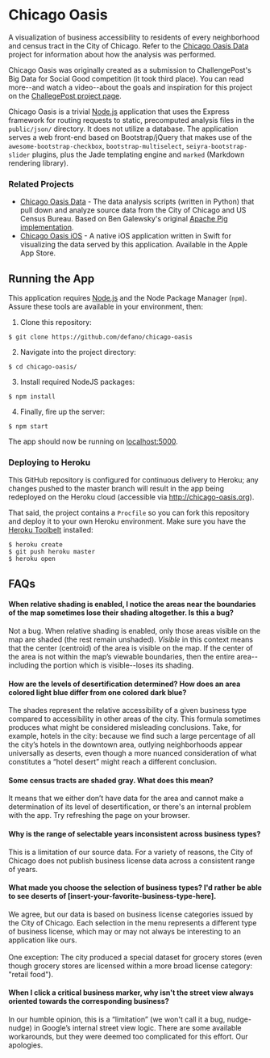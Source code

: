 # Chicago Oasis

A visualization of business accessibility to residents of every neighborhood and census tract in the City of Chicago. Refer to the [Chicago Oasis Data](https://github.com/defano/chicago-oasis-data) project for information about how the analysis was performed.

Chicago Oasis was originally created as a submission to ChallengePost's Big Data for Social Good competition (it took third place). You can read more--and watch a video--about the goals and inspiration for this project on the [ChallegePost project page](http://challengepost.com/software/oasis).

Chicago Oasis is a trivial [Node.js](http://nodejs.org/) application that uses the Express framework for routing requests to static, precomputed analysis files in the `public/json/` directory. It does not utilize a database. The application serves a web front-end based on Bootstrap/jQuery that makes use of the `awesome-bootstrap-checkbox`, `bootstrap-multiselect`, `seiyra-bootstrap-slider` plugins, plus the Jade templating engine and `marked` (Markdown rendering library).

### Related Projects

* [Chicago Oasis Data](https://github.com/defano/chicago-oasis-data) - The data analysis scripts (written in Python) that pull down and analyze source data from the City of Chicago and US Census Bureau. Based on Ben Galewsky's original [Apache Pig implementation](https://github.com/BenGalewsky/oasis).
* [Chicago Oasis iOS](https://github.com/defano/chicago-oasis-ios) - A native iOS application written in Swift for visualizing the data served by this application. Available in the Apple App Store.

## Running the App

This application requires [Node.js](http://nodejs.org/) and the Node Package Manager (`npm`). Assure these tools are available in your environment, then:

1. Clone this repository:
```
$ git clone https://github.com/defano/chicago-oasis
```
2. Navigate into the project directory:
```
$ cd chicago-oasis/
```
3. Install required NodeJS packages:
```
$ npm install
```
4. Finally, fire up the server:
```
$ npm start
```

The app should now be running on [localhost:5000](http://localhost:5000/).

### Deploying to Heroku

This GitHub repository is configured for continuous delivery to Heroku; any changes pushed to the master branch will result in the app being redeployed on the Heroku cloud (accessible via http://chicago-oasis.org).

That said, the project contains a `Procfile` so you can fork this repository and deploy it to your own Heroku environment. Make sure you have the [Heroku Toolbelt](https://toolbelt.heroku.com/) installed:

```
$ heroku create
$ git push heroku master
$ heroku open
```

## FAQs

#### When relative shading is enabled, I notice the areas near the boundaries of the map sometimes lose their shading altogether. Is this a bug?
Not a bug. When relative shading is enabled, only those areas visible on the map are shaded (the rest remain unshaded). _Visible_ in this context means that the center (centroid) of the area is visible on the map. If the center of the area is not within the map’s viewable boundaries, then the entire area--including the portion which is visible--loses its shading.

#### How are the levels of desertification determined? How does an area colored light blue differ from one colored dark blue?
The shades represent the relative accessibility of a given business type compared to accessibility in other areas of the city. This formula sometimes produces what might be considered misleading conclusions. Take, for example, hotels in the city: because we find such a large percentage of all the city’s hotels in the downtown area, outlying neighborhoods appear universally as deserts, even though a more nuanced consideration of what constitutes a “hotel desert” might reach a different conclusion.

#### Some census tracts are shaded gray. What does this mean?
It means that we either don’t have data for the area and cannot make a determination of its level of desertification, or there's an internal problem with the app. Try refreshing the page on your browser.

#### Why is the range of selectable years inconsistent across business types?
This is a limitation of our source data. For a variety of reasons, the City of Chicago does not publish business license data across a consistent range of years.

#### What made you choose the selection of business types? I'd rather be able to see deserts of [insert-your-favorite-business-type-here].
We agree, but our data is based on business license categories issued by the City of Chicago. Each selection in the menu represents a different type of business license, which may or may not always be interesting to an application like ours.<br><br>One exception: The city produced a special dataset for grocery stores (even though grocery stores are licensed within a more broad license category: "retail food").

#### When I click a critical business marker, why isn't the street view always oriented towards the corresponding business?
In our humble opinion, this is a “limitation” (we won't call it a bug, nudge-nudge) in Google’s internal street view logic. There are some available workarounds, but they were deemed too complicated for this effort. Our apologies.
